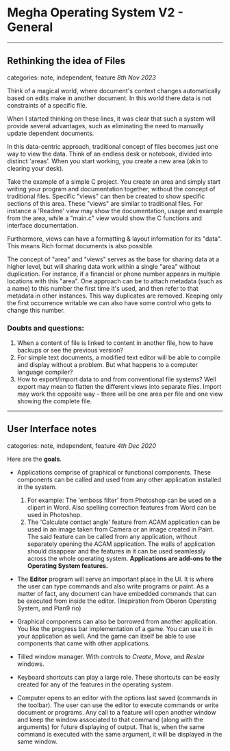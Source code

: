 # Megha Operating System V2 - General
------------------------------------------------------------------------------
## Rethinking the idea of Files
categories: note, independent, feature
_8th Nov 2023_

Think of a magical world, where document's context changes automatically based on edits make in
another document. In this world there data is not constraints of a specific file.

When I started thinking on these lines, it was clear that such a system will provide several
advantages, such as eliminating the need to manually update dependent documents.

In this data-centric approach, traditional concept of files becomes just one way to view the data.
Think of an endless desk or notebook, divided into distinct 'areas'. When you start working, you
create a new area (akin to clearing your desk).

Take the example of a simple C project. You create an area and simply start writing your program and
documentation together, without the concept of traditional files. Specific "views" can then be
created to show specific sections of this area. These "views" are similar to traditional files.
For instance a 'Readme' view may show the documentation, usage and example from the area, while a
"main.c" view would show the C functions and interface documentation.

Furthermore, views can have a formatting & layout information for its "data". This means Rich format
documents is also possible.

The concept of "area" and "views" serves as the base for sharing data at a higher level, but will
sharing data work within a single "area" without duplication. For instance, if a financial or phone
number appears in multiple locations with this "area". One approach can be to attach metadata (such
as a name) to this number the first time it's used, and then refer to that metadata in other
instances. This way duplicates are removed. Keeping only the first occurrence writable we can also
have some control who gets to change this number.

### Doubts and questions:
1. When a content of file is linked to content in another file, how to have backups or see the
   previous version?
2. For simple text documents, a modified text editor will be able to compile and display without a
   problem. But what happens to a computer language compiler?
3. How to export/import data to and from conventional file systems?
   Well export may mean to flatten the different views into separate files. Import may work the
   opposite way - there will be one area per file and one view showing the complete file.

------------------------------------------------------------------------------

## User Interface notes
categories: note, independent, feature
_4th Dec 2020_

Here are the **goals**. 
* Applications comprise of graphical or functional components. These components
  can be called and used from any other application installed in the system. 
  1. For example: The 'emboss filter' from Photoshop can be used on a clipart 
     in Word. Also spelling correction features from Word can be used in 
     Photoshop.
  2. The 'Calculate contact angle' feature from ACAM application can be used in
     an image taken from Camera or an image created in Paint. The said feature
     can be called from any application, without separately opening the ACAM
     application.
  The walls of application should disappear and the features in it can be used
  seamlessly across the whole operating system.
  **Applications are add-ons to the Operating System features.**

* The **Editor** program will serve an important place in the UI. It is where
  the user can type commands and also write programs or paint. As a matter of
  fact, any document can have embedded commands that can be executed from
  inside the editor. (Inspiration from Oberon Operating System, and Plan9 rio)

* Graphical components can also be borrowed from another application. You like
  the progress bar implementation of a game. You can use it in your application
  as well. And the game can itself be able to use components that came with
  other applications.

* Tilled window manager. With controls to _Create_, _Move_, and _Resize_
  windows.

* Keyboard shortcuts can play a large role. These shortcuts can be easily
  created for any of the features in the operating system.

* Computer opens to an editor with the options last saved (commands in the
  toolbar). The user can use the editor to execute commands or write document
  or programs. Any call to a feature will open another window and keep the
  window associated to that command (along with the arguments) for future
  displaying of output. That is, when the same command is executed with the
  same argument, it will be displayed in the same window.

